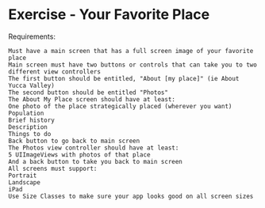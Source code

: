 # Exercise - Your Favorite Place

Requirements:

	Must have a main screen that has a full screen image of your favorite place
	Main screen must have two buttons or controls that can take you to two different view controllers
	The first button should be entitled, "About [my place]" (ie About Yucca Valley)
	The second button should be entitled "Photos"
	The About My Place screen should have at least:
	One photo of the place strategically placed (wherever you want)
	Population
	Brief history
	Description
	Things to do
	Back button to go back to main screen
	The Photos view controller should have at least:
	5 UIImageViews with photos of that place
	And a back button to take you back to main screen
	All screens must support:
	Portrait
	Landscape
	iPad
	Use Size Classes to make sure your app looks good on all screen sizes
